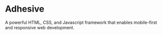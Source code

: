 # Adhesive
A powerful HTML, CSS, and Javascript framework that enables mobile-first and responsive web development.
